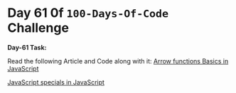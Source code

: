 # Day 61 0f `100-Days-Of-Code` Challenge

**Day-61 Task:**

Read the following Article and Code along with it:
[Arrow functions Basics in JavaScript](https://javascript.info/arrow-functions-basics)

[JavaScript specials in JavaScript](https://javascript.info/javascript-specials)